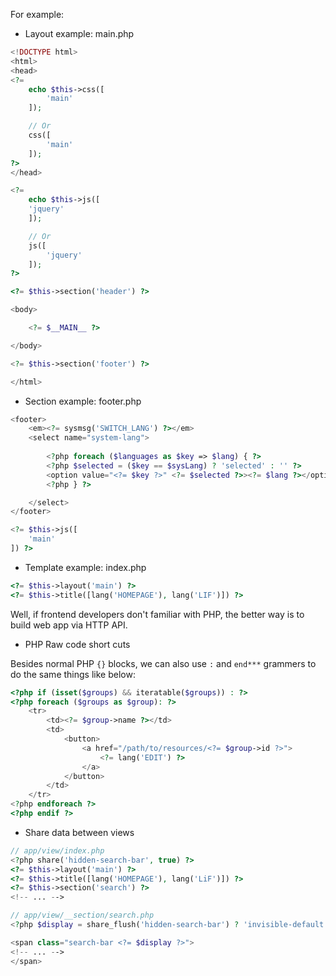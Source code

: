 For example:

- Layout example: main.php

``` php
<!DOCTYPE html>
<html>
<head>
<?=
    echo $this->css([
        'main'
    ]);

    // Or
    css([
        'main'
    ]);
?>
</head>

<?=
    echo $this->js([
    'jquery'
    ]);

    // Or
    js([
        'jquery'
    ]);
?>

<?= $this->section('header') ?>

<body>

    <?= $__MAIN__ ?>

</body>

<?= $this->section('footer') ?>

</html>
```

- Section example: footer.php

``` php
<footer>
    <em><?= sysmsg('SWITCH_LANG') ?></em>
    <select name="system-lang">
        
        <?php foreach ($languages as $key => $lang) { ?>
        <?php $selected = ($key == $sysLang) ? 'selected' : '' ?>
        <option value="<?= $key ?>" <?= $selected ?>><?= $lang ?></option>
        <?php } ?>

    </select>
</footer>

<?= $this->js([
    'main'
]) ?>
```

- Template example: index.php

``` php
<?= $this->layout('main') ?>
<?= $this->title([lang('HOMEPAGE'), lang('LIF')]) ?>
```

Well, if frontend developers don't familiar with PHP, the better way is to build web app via HTTP API.

- PHP Raw code short cuts

Besides normal PHP `{}` blocks, we can also use `:` and `end***` grammers to do the same things like below:

```php
<?php if (isset($groups) && iteratable($groups)) : ?>
<?php foreach ($groups as $group): ?>
    <tr>
        <td><?= $group->name ?></td>
        <td>
            <button>
                <a href="/path/to/resources/<?= $group->id ?>">
                    <?= lang('EDIT') ?>
                </a>
            </button>
        </td>
    </tr>
<?php endforeach ?>
<?php endif ?>
```

- Share data between views

``` php
// app/view/index.php
<?php share('hidden-search-bar', true) ?>
<?= $this->layout('main') ?>
<?= $this->title([lang('HOMEPAGE'), lang('LiF')]) ?>
<?= $this->section('search') ?>
<!-- ... -->

// app/view/__section/search.php
<?php $display = share_flush('hidden-search-bar') ? 'invisible-default' : ''?>

<span class="search-bar <?= $display ?>">
<!-- ... -->
</span>
```

